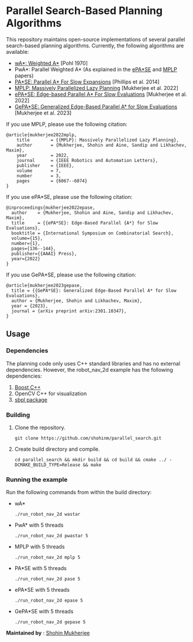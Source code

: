 # Parallel Search-Based Planning Algorithms

This repository maintains open-source implementations of several parallel search-based planning algorithms. Currently, the following algorithms are available:
* [wA*: Weighted A*](https://www.sciencedirect.com/science/article/pii/000437027090007X) [Pohl 1970]
* PwA*: Parallel Weighted A* (As explained in the [ePA\*SE](https://arxiv.org/pdf/2203.01369.pdf) and [MPLP](https://ieeexplore.ieee.org/abstract/document/9730025) papers)
* [PA\*SE: Parallel A* For Slow Expansions](https://www.aaai.org/ocs/index.php/ICAPS/ICAPS14/paper/view/7952/8029) [Phillips et al. 2014]
* [MPLP: Massively Parallelized Lazy Planning](https://arxiv.org/abs/2107.02826) [Mukherjee et al. 2022]
* [ePA\*SE: Edge-based Parallel A* For Slow Evaluations](https://arxiv.org/abs/2203.01369) [Mukherjee et al. 2022]
* [GePA\*SE: Generalized Edge-Based Parallel A* for Slow Evaluations](https://arxiv.org/abs/2301.10347) [Mukherjee et al. 2023]

If you use MPLP, please use the following citation:
```
@article{mukherjee2022mplp,
	title        = {{MPLP}: Massively Parallelized Lazy Planning},
	author       = {Mukherjee, Shohin and Aine, Sandip and Likhachev, Maxim},
	year         = 2022,
	journal      = {IEEE Robotics and Automation Letters},
	publisher    = {IEEE},
	volume       = 7,
	number       = 3,
	pages        = {6067--6074}
}
```
If you use ePA*SE, please use the following citation:
```
@inproceedings{mukherjee2022epase,
  author    = {Mukherjee, Shohin and Aine, Sandip and Likhachev, Maxim},
  title     = {{ePA*SE}: Edge-Based Parallel {A*} for Slow Evaluations},
  booktitle = {International Symposium on Combinatorial Search},
  volume={15},
  number={1},
  pages={136--144},
  publisher={{AAAI} Press},
  year={2022}
}
```
If you use GePA*SE, please use the following citation:
```
@article{mukherjee2023gepase,
  title = {{GePA*SE}: Generalized Edge-Based Parallel A* for Slow Evaluations},
  author = {Mukherjee, Shohin and Likhachev, Maxim},
  year = {2023},
  journal = {arXiv preprint arXiv:2301.10347},
}
```

## Usage

### Dependencies
The planning code only uses C++ standard libraries and has no external dependencies. However, the robot_nav_2d example has the following dependencies:
1. [Boost C++](https://www.boost.org/)
2. OpenCV C++ for visualization
3. [sbpl package](https://github.com/sbpl/sbpl)

### Building
1. Clone the repository.
    ```
    git clone https://github.com/shohinm/parallel_search.git
    ```
2. Create build directory and compile.
    ```
    cd parallel_search && mkdir build && cd build && cmake ../ -DCMAKE_BUILD_TYPE=Release && make
    ```
    
### Running the example
Run the following commands from within the build directory:
* wA*
    ```
    ./run_robot_nav_2d wastar
    ```
* PwA* with 5 threads
    ```
    ./run_robot_nav_2d pwastar 5
    ```
* MPLP with 5 threads
    ```
    ./run_robot_nav_2d mplp 5
    ```  
* PA*SE with 5 threads
    ```
    ./run_robot_nav_2d pase 5
    ```
* ePA*SE with 5 threads
    ```
    ./run_robot_nav_2d epase 5
    ```
* GePA*SE with 5 threads
    ```
    ./run_robot_nav_2d gepase 5
    ```
    
**Maintained by** : [Shohin Mukherjee](https://www.ri.cmu.edu/ri-people/shohin-mukherjee/)
